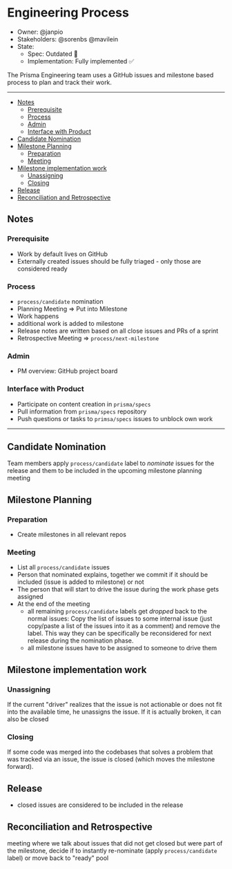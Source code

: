 # Engineering Process

- Owner: @janpio
- Stakeholders: @sorenbs @mavilein
- State: 
  - Spec: Outdated 🚨
  - Implementation: Fully implemented ✅

The Prisma Engineering team uses a GitHub issues and milestone based process to plan and track their work.

---

<!-- START doctoc generated TOC please keep comment here to allow auto update -->
<!-- DON'T EDIT THIS SECTION, INSTEAD RE-RUN doctoc TO UPDATE -->


- [Notes](#notes)
  - [Prerequisite](#prerequisite)
  - [Process](#process)
  - [Admin](#admin)
  - [Interface with Product](#interface-with-product)
- [Candidate Nomination](#candidate-nomination)
- [Milestone Planning](#milestone-planning)
  - [Preparation](#preparation)
  - [Meeting](#meeting)
- [Milestone implementation work](#milestone-implementation-work)
  - [Unassigning](#unassigning)
  - [Closing](#closing)
- [Release](#release)
- [Reconciliation and Retrospective](#reconciliation-and-retrospective)

<!-- END doctoc generated TOC please keep comment here to allow auto update -->

## Notes

### Prerequisite

- Work by default lives on GitHub
- Externally created issues should be fully triaged - only those are considered ready

### Process

- `process/candidate` nomination
- Planning Meeting => Put into Milestone
- Work happens
- additional work is added to milestone
- Release notes are written based on all close issues and PRs of a sprint
- Retrospective Meeting => `process/next-milestone`

### Admin

- PM overview: GitHub project board

### Interface with Product

- Participate on content creation in `prisma/specs`
- Pull information from `prisma/specs` repository
- Push questions or tasks to `primsa/specs` issues to unblock own work


---

## Candidate Nomination

Team members apply `process/candidate` label to _nominate_ issues for the release and them to be included in the upcoming milestone planning meeting

## Milestone Planning

### Preparation

- Create milestones in all relevant repos

### Meeting

- List all `process/candidate` issues
- Person that nominated explains, together we commit if it should be included (issue is added to milestone) or not
- The person that will start to drive the issue during the work phase gets assigned
- At the end of the meeting 
  - all remaining `process/candidate` labels get _dropped_ back to the normal issues: Copy the list of issues to some internal issue (just copy/paste a list of the issues into it as a comment) and remove the label. This way they can be specifically be reconsidered for next release during the nomination phase.
  - all milestone issues have to be assigned to someone to drive them

## Milestone implementation work

### Unassigning

If the current "driver" realizes that the issue is not actionable or does not fit into the available time, he unassigns the issue. If it is actually broken, it can also be closed

### Closing

If some code was merged into the codebases that solves a problem that was tracked via an issue, the issue is closed (which moves the milestone forward).

## Release

- closed issues are considered to be included in the release

## Reconciliation and Retrospective

meeting where we talk about issues that did not get closed but were part of the milestone, decide if to instantly re-nominate (apply `process/candidate` label) or move back to "ready" pool
